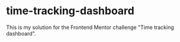 # time-tracking-dashboard
This is my solution for the Frontend Mentor challenge "Time tracking dashboard".
